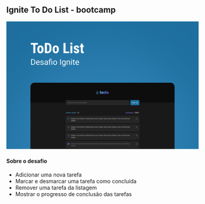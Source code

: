 ## Ignite To Do List - bootcamp

![To Do List](./src/assets/ToDo-List.png "To Do List")

#### Sobre o desafio
- Adicionar uma nova tarefa
- Marcar e desmarcar uma tarefa como concluída
- Remover uma tarefa da listagem
- Mostrar o progresso de conclusão das tarefas






